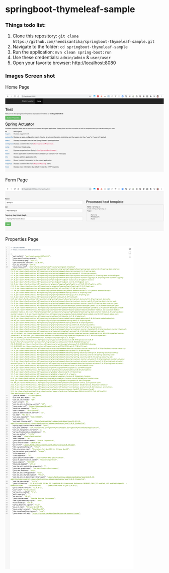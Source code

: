 # springboot-thymeleaf-sample

### Things todo list:

1. Clone this repository: `git clone https://github.com/hendisantika/springboot-thymeleaf-sample.git`
2. Navigate to the folder: `cd springboot-thymeleaf-sample`
3. Run the application: `mvn clean spring-boot:run`
4. Use these credentials: `admin/admin` & `user/user`
5. Open your favorite browser: http://localhost:8080

### Images Screen shot

Home Page

![Home Page](img/home.png "Home Page")

Form Page

![Form Page](img/form.png "Form Page")

Properties Page

![Properties Page](img/properties.png "Properties Page")